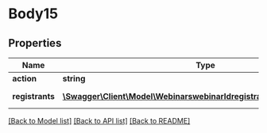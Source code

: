 # Body15

## Properties
Name | Type | Description | Notes
------------ | ------------- | ------------- | -------------
**action** | **string** |  | 
**registrants** | [**\Swagger\Client\Model\WebinarswebinarIdregistrantsstatusRegistrants[]**](WebinarswebinarIdregistrantsstatusRegistrants.md) | List of registrants | [optional] 

[[Back to Model list]](../README.md#documentation-for-models) [[Back to API list]](../README.md#documentation-for-api-endpoints) [[Back to README]](../README.md)


